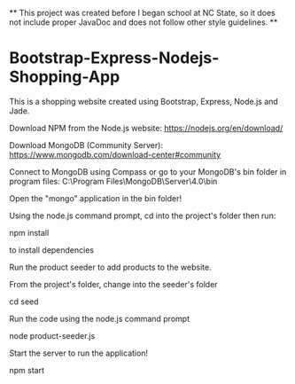 ** This project was created before I began school at NC State, so it does not include proper JavaDoc and does not follow other style guidelines. **

# Bootstrap-Express-Nodejs-Shopping-App
This is a shopping website created using Bootstrap, Express, Node.js and Jade.

Download NPM from the Node.js website: https://nodejs.org/en/download/

Download MongoDB (Community Server): https://www.mongodb.com/download-center#community

Connect to MongoDB using Compass or go to your MongoDB's bin folder in program files: C:\Program Files\MongoDB\Server\4.0\bin

Open the "mongo" application in the bin folder!

Using the node.js command prompt, cd into the project's folder then run:

npm install

to install dependencies

Run the product seeder to add products to the website.

From the project's folder, change into the seeder's folder

cd seed

Run the code using the node.js command prompt

node product-seeder.js

Start the server to run the application!

npm start
